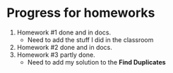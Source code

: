 # Progress for homeworks

1. Homework #1 done and in docs.
    * Need to add the stuff I did in the
    classroom
2. Homework #2 done and in docs.
3. Homework #3 partly done.
    * Need to add my solution to the
    **Find Duplicates**
